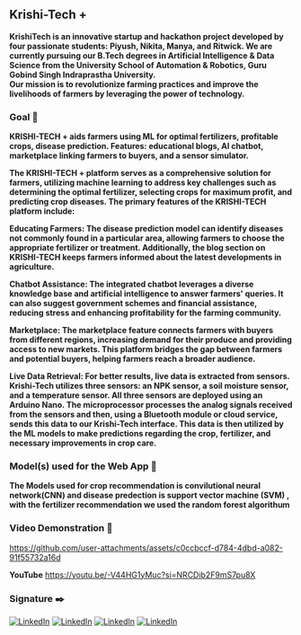 ## Krishi-Tech +

**KrishiTech is an innovative startup and hackathon project developed by four passionate students: Piyush, Nikita, Manya, and Ritwick. We are currently pursuing our B.Tech degrees in Artificial Intelligence & Data Science from the University School of Automation & Robotics, Guru Gobind Singh Indraprastha University. <br>
Our mission is to revolutionize farming practices and improve the livelihoods of farmers by leveraging the power of technology.**

### Goal 🎯
**KRISHI-TECH + aids farmers using ML for optimal fertilizers, profitable crops, disease prediction. Features: educational blogs, AI chatbot, marketplace linking farmers to buyers, and a sensor simulator.**

**The KRISHI-TECH + platform serves as a comprehensive solution for farmers, utilizing machine learning to address key challenges such as determining the optimal fertilizer, selecting crops for maximum profit, and predicting crop diseases. The primary features of the KRISHI-TECH platform include:**

**Educating Farmers: The disease prediction model can identify diseases not commonly found in a particular area, allowing farmers to choose the appropriate fertilizer or treatment. Additionally, the blog section on KRISHI-TECH keeps farmers informed about the latest developments in agriculture.**

**Chatbot Assistance: The integrated chatbot leverages a diverse knowledge base and artificial intelligence to answer farmers' queries. It can also suggest government schemes and financial assistance, reducing stress and enhancing profitability for the farming community.**

**Marketplace: The marketplace feature connects farmers with buyers from different regions, increasing demand for their produce and providing access to new markets. This platform bridges the gap between farmers and potential buyers, helping farmers reach a broader audience.**

**Live Data Retrieval: For better results, live data is extracted from sensors. Krishi-Tech utilizes three sensors: an NPK sensor, a soil moisture sensor, and a temperature sensor. All three sensors are deployed using an Arduino Nano. The microprocessor processes the analog signals received from the sensors and then, using a Bluetooth module or cloud service, sends this data to our Krishi-Tech interface. This data is then utilized by the ML models to make predictions regarding the crop, fertilizer, and necessary improvements in crop care.**

### Model(s) used for the Web App 🧮
**The Models used for crop recommendation is convilutional neural network(CNN) and disease predection is support vector machine (SVM) , with the fertilizer recommendation we used the random forest algorithum** 

### Video Demonstration 🎥


https://github.com/user-attachments/assets/c0ccbccf-d784-4dbd-a082-91f55732a16d

**YouTube** https://youtu.be/-V44HG1yMuc?si=NRCDib2F9mS7pu8X


### Signature ✒️
[![LinkedIn](https://img.shields.io/badge/LinkedIn-%230077B5.svg?logo=linkedin&logoColor=white)](https://www.linkedin.com/in/piyushhh-singhh/)    [![LinkedIn](https://img.shields.io/badge/LinkedIn-%230077B5.svg?logo=linkedin&logoColor=white)](https://www.linkedin.com/in/nikita-babbar-b0291026a/)    [![LinkedIn](https://img.shields.io/badge/LinkedIn-%230077B5.svg?logo=linkedin&logoColor=white)](https://www.linkedin.com/in/ritwick-johari-a37223256/)    [![LinkedIn](https://img.shields.io/badge/LinkedIn-%230077B5.svg?logo=linkedin&logoColor=white)](https://www.linkedin.com/in/manya-joshi-ai/)
